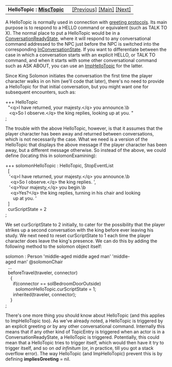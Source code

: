 ---
---
<table width="100%" data-border="0" data-cellspacing="0"
data-cellpadding="3" data-bgcolor="#C0C0C0">
<colgroup>
<col style="width: 50%" />
<col style="width: 50%" />
</colgroup>
<tbody>
<tr>
<td style="text-align: left;"><strong>HelloTopic : <a
href="misctopic.html">MiscTopic</a><br />
</strong></td>
<td style="text-align: right;"><a
href="yesno+specialtopics.html">[Previous]</a> <a
href="generalintroduction.html">[Main]</a> <a
href="imphellotopic.html">[Next]</a></td>
</tr>
</tbody>
</table>

  
A HelloTopic is normally used in connection with [greeting
protocols](greetingprotocols.html). Its main purpose is to respond to a
HELLO command or equivalent (such as TALK TO X). The normal place to put
a HelloTopic would be in a
[ConversationReadyState](conversationreadystate.html), where it will
respond to any conversational command addressed to the NPC just before
the NPC is switched into the corresponding
[InConversationState](inconversationstate.html). If you want to
differentiate between the case in which a conversation starts with an
explicit HELLO, or TALK TO command, and when it starts with some other
conversational command such as ASK ABOUT, you can use an
[ImpHelloTopic](imphellotopic.html) for the latter.  
  
Since King Solomon initiates the conversation the first time the player
character walks in on him (we'll code that later), there's no need to
provide a HelloTopic for that initial conversation, but you might want
one for subsequent encounters, such as:  
  
+++ HelloTopic  
  "\<q\>I have returned, your majesty.\</q\> you announce.\b  
   \<q\>So I observe.\</q\> the king replies, looking up at you. "  
;  
  
The trouble with the above HelloTopic, however, is that it assumes that
the player character has been away and returned between conversations,
which is not necessarily the case. What we need is a version of the
HelloTopic that displays the above message if the player character has
been away, but a different message otherwise. So instead of the above,
we could define (locating this in solomonExamining):  
  
+++ solomonHelloTopic : HelloTopic, StopEventList   
  \[  
   '\<q\>I have returned, your majesty.\</q\> you announce.\b  
    \<q\>So I observe.\</q\> the king replies. ',  
   '\<q\>Your majesty,\</q\> you begin.\b  
    \<q\>Yes?\</q\> the king replies, turning in his chair and looking  
      up at you. '     
  \]  
  curScriptState = 2  
;  
  
We set curScriptState to 2 initially, to cater for the possibility that
the player strikes up a second conversation with the king before ever
leaving his study. We next need to reset curScriptState to 1 each time
the player character does leave the king's presence. We can do this by
adding the following method to the solomon object itself:  
  
solomon : Person 'middle-aged middle aged man' 'middle-aged man' @solomonChair  
  ...  
  beforeTravel(traveler, connector)  
    {  
      if(connector == solBedroomDoorOutside)  
        solomonHelloTopic.curScriptState = 1;  
      inherited(traveler, connector);    
    }  
;  
  
There's one more thing you should know about HelloTopic (and this
applies to ImpHelloTopic too). As we've already noted, a HelloTopic is
triggered by an explicit greeting *or* by any other conversational
command. Internally this means that if any other kind of TopicEntry is
triggered when an actor is in a ConversationReadyState, a HelloTopic is
triggered. Potentially, this could mean that a HelloTopic tries to
trigger itself, which would then have it try to trigger itself, and so
on *ad infinitum* (or, in practice, till you got a stack overflow
error). The way HelloTopic (and ImpHelloTopic) prevent this is by
defining **impliesGreeting** = nil.  
  
  
